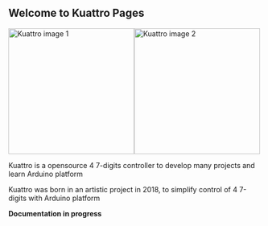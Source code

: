 ## Welcome to Kuattro Pages


<img alt="Kuattro image 1" src="https://spaziochirale.github.io/Kuattro/kuattro_front1.jpg" height="250" /><img alt="Kuattro image 2" src="https://spaziochirale.github.io/Kuattro/kuattro_lightRandom1.jpg" height="250" />   
   

Kuattro is a opensource 4 7-digits controller to develop many projects and learn Arduino platform

Kuattro was born in an artistic project in 2018, to simplify control of 4 7-digits with Arduino platform

**Documentation in progress**
